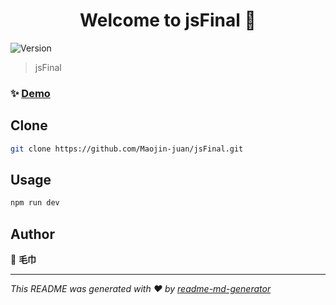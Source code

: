 <h1 align="center">Welcome to jsFinal 👋</h1>
<p>
  <img alt="Version" src="https://img.shields.io/badge/version-1.0.0-blue.svg?cacheSeconds=2592000" />
</p>

> jsFinal

### ✨ [Demo](https://maojin-juan.github.io/jsFinal/)

## Clone

```sh
git clone https://github.com/Maojin-juan/jsFinal.git
```

## Usage

```sh
npm run dev
```

## Author

👤 **毛巾**

---

_This README was generated with ❤️ by [readme-md-generator](https://github.com/kefranabg/readme-md-generator)_
